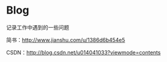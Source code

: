 # Blog
记录工作中遇到的一些问题

简书：http://www.jianshu.com/u/1386d6b454e5

CSDN：http://blog.csdn.net/u014041033?viewmode=contents
